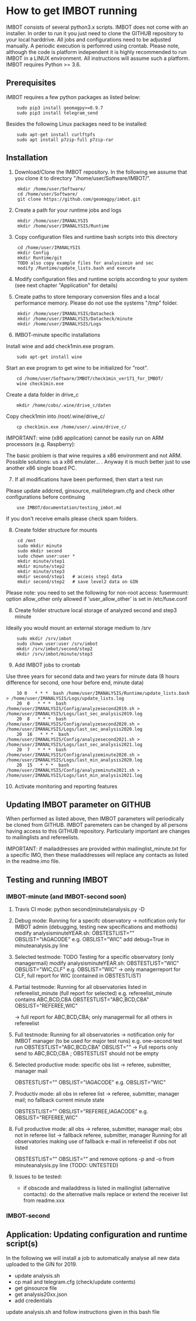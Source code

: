 # How to get IMBOT running

IMBOT consists of several python3.x scripts. IMBOT does not come with an installer. In order to run it you just need to clone the GITHUB repository to your local harddrive. All jobs and configurations need to be adjusted manually. A periodic execution is perfomred using crontab. Please note, although the code is platform independent it is highly recommended to run IMBOT in a LINUX environment. All instructions will assume such a platform. IMBOT requires Python >= 3.6. 

## Prerequisites

IMBOT requires a few python packages as listed below: 

        sudo pip3 install geomagpy>=0.9.7
        sudo pip3 install telegram_send

Besides the following Linux packages need to be installed:

        sudo apt-get install curlftpfs
        sudo apt install p7zip-full p7zip-rar


## Installation

1. Download/Clone the IMBOT repository. In the following we assume that you clone it to directory "/home/user/Software/IMBOT/".

        mkdir /home/user/Software/
        cd /home/user/Software/
        git clone https://github.com/geomagpy/imbot.git

2. Create a path for your runtime jobs and logs

        mkdir /home/user/IMANALYSIS
        mkdir /home/user/IMANALYSIS/Runtime

3. Copy configuration files and runtime bash scripts into this directory

        cd /home/user/IMANALYSIS
        mkdir Config
        mkdir Runtime/git
        TODO also copy example files for analysismin and sec
        modify /Runtime/update_lists.bash and execute

4. Modify configuration files and runtime scripts according to your system (see next chapter "Application" for details)

5. Create paths to store temporary conversion files and a local performance memory. Please do not use the systems "/tmp" folder.

        mkdir /home/user/IMANALYSIS/Datacheck
        mkdir /home/user/IMANALYSIS/Datacheck/minute
        mkdir /home/user/IMANALYSIS/Logs

6. IMBOT-minute specific installations

Install wine and add check1min.exe program.

        sudo apt-get install wine

Start an exe program to get wine to be initialized for "root".

        cd /home/user/Software/IMBOT/check1min_ver171_for_IMBOT/
        wine check1min.exe

Create a data folder in drive_c

        mkdir /home/cobs/.wine/drive_c/daten

Copy check1min into /root/.wine/drive_c/

        cp check1min.exe /home/user/.wine/drive_c/
        
IMPORTANT: wine (x86 application) cannot be easily run on ARM processors (e.g. Raspberry):

The basic problem is that wine requires a x86 environment and not ARM. Possible solutions: us a 
x86 emulater... . Anyway it is much better just to use another x86 single board PC.
        

7. If all modifications have been performed, then start a test run

Please update addcred, ginsource, mail/telegram.cfg and check other configurations before continuing

        use IMBOT/documentation/testing_imbot.md
        
If you don't receive emails please check spam folders.

8. Create folder structure for mounts

        cd /mnt
        sudo mkdir minute
        sudo mkdir second
        sudo chown user:user *
        mkdir minute/step1
        mkdir minute/step2
        mkdir minute/step3
        mkdir second/step1   # access step1 data
        mkdir second/step2   # save level2 data on GIN

Please note: you need to set the following for non-root access:
fusermount: option allow_other only allowed if 'user_allow_other' is set in /etc/fuse.conf

8. Create folder structure local storage of analyzed second and step3 minute 

Ideally you would mount an external storage medium to /srv

        sudo mkdir /srv/imbot
        sudo chown user:user /srv/imbot
        mkdir /srv/imbot/second/step2
        mkdir /srv/imbot/minute/step3

9. Add IMBOT jobs to crontab

Use three years for second data and two years for minute data (8 hours difference for second, one hour before end, minute data)

        10 0   * * *  bash /home/user/IMANALYSIS/Runtime/update_lists.bash > /home/user/IMANALYSIS/Logs/update_lists.log
        20  0   * * *  bash /home/user/IMANALYSIS/Config/analyzesecond2019.sh > /home/user/IMANALYSIS/Logs/last_sec_analysis2019.log
        20  8   * * *  bash /home/user/IMANALYSIS/Config/analyzesecond2020.sh > /home/user/IMANALYSIS/Logs/last_sec_analysis2020.log
        20  16   * * *  bash /home/user/IMANALYSIS/Config/analyzesecond2021.sh > /home/user/IMANALYSIS/Logs/last_sec_analysis2021.log
        20  7   * * *  bash /home/user/IMANALYSIS/Config/analyzeminute2020.sh > /home/user/IMANALYSIS/Logs/last_min_analysis2020.log
        20  15   * * *  bash /home/user/IMANALYSIS/Config/analyzeminute2021.sh > /home/user/IMANALYSIS/Logs/last_min_analysis2021.log

10. Activate monitoring and reporting features


## Updating IMBOT parameter on GITHUB

When performed as listed above, then IMBOT parameters will periodically be cloned from GITHUB. IMBOT paremeters can be changed by all persons having access to this GITHUB repository. Particularly important are changes to mailinglists and refereelists.


IMPORTANT: if mailaddresses are provided within mailinglist_minute.txt for a specific IMO, then these mailaddresses will replace any contacts as listed in the readme.imo file. 



## Testing and running IMBOT


### IMBOT-minute (and IMBOT-second soon)

1. Travis CI mode:
   python second(minute)analysis.py -D

2. Debug mode: 
   Running for a specifc observatory -> notification only for IMBOT admin
   (debugging, testing new specifications and methods)
   modify analysisminuteYEAR.sh:
   OBSTESTLIST=""
   OBSLIST="IAGACODE"      e.g. OBSLIST="WIC"
   add debug=True in minuteanalysis.py line

3. Selected testmode:  TODO
   Testing for a specific observatory (only managermail)
   modify analysisminuteYEAR.sh:
   OBSTESTLIST="WIC"
   OBSLIST="WIC,CLF"      e.g. OBSLIST="WIC"
   -> only managerreport for CLF, full report for WIC (contained in OBSTESTLIST)

4. Partial testmode:
   Running for all observatories listed in refereelist_minute (full report for selected)
   e.g. refereelist_minute contains ABC,BCD,CBA
   OBSTESTLIST="ABC,BCD,CBA"
   OBSLIST="REFEREE,WIC"
   
   -> full report for ABC,BCD,CBA; only managermail for all others in refereelist

5. Full testmode:
   Running for all observatories -> notification only for IMBOT manager
   (to be used for major test runs) e.g. one-second test run
   OBSTESTLIST="ABC,BCD,CBA"
   OBSLIST=""
   -> Full reports only send to ABC,BCD,CBA ; OBSTESTLIST should not be empty

6. Selected productive mode: 
   specific obs list -> referee, submitter, manager mail

   OBSTESTLIST=""
   OBSLIST="IAGACODE"      e.g. OBSLIST="WIC"

7. Productiv mode:
   all obs in referee list -> referee, submitter, manager mail; no fallback
   current minute state

   OBSTESTLIST=""
   OBSLIST="REFEREE,IAGACODE"      e.g. OBSLIST="REFEREE,WIC"

8. Full productive mode:
   all obs -> referee, submitter, manager mail; obs not in referee list -> fallback referee, submitter, manager
   Running for all observatories making use of fallback e-mail in refereelist if obs not listed

   OBSTESTLIST=""
   OBSLIST=""
   and remove options -p and -o from minuteanalysis.py line
   (TODO: UNTESTED)

9. Issues to be tested:
   - if obscode and mailaddress is listed in mailinglist (alternative contacts):
     do the alternative mails replace or extend the receiver list from readme.xxx
     

### IMBOT-second




## Application: Updating configuration and runtime script(s)
 
In the following we will install a job to automatically analyse all new data uploaded to the GIN for 2019.

   - update analysis.sh
   - cp mail and telegram.cfg (check/update contents)
   - get ginsource file
   - get analysis20xx.json
   - add credentials


  update analysis.sh and follow instructions given in this bash file

